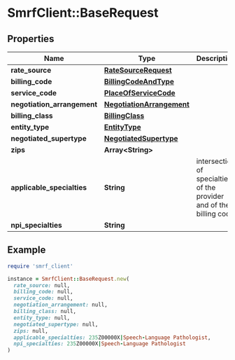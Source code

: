 # SmrfClient::BaseRequest

## Properties

| Name | Type | Description | Notes |
| ---- | ---- | ----------- | ----- |
| **rate_source** | [**RateSourceRequest**](RateSourceRequest.md) |  |  |
| **billing_code** | [**BillingCodeAndType**](BillingCodeAndType.md) |  |  |
| **service_code** | [**PlaceOfServiceCode**](PlaceOfServiceCode.md) |  | [optional] |
| **negotiation_arrangement** | [**NegotiationArrangement**](NegotiationArrangement.md) |  | [optional] |
| **billing_class** | [**BillingClass**](BillingClass.md) |  | [optional] |
| **entity_type** | [**EntityType**](EntityType.md) |  | [optional] |
| **negotiated_supertype** | [**NegotiatedSupertype**](NegotiatedSupertype.md) |  | [optional] |
| **zips** | **Array&lt;String&gt;** |  | [optional] |
| **applicable_specialties** | **String** | intersection of specialties of the provider and of the billing code | [optional] |
| **npi_specialties** | **String** |  | [optional] |

## Example

```ruby
require 'smrf_client'

instance = SmrfClient::BaseRequest.new(
  rate_source: null,
  billing_code: null,
  service_code: null,
  negotiation_arrangement: null,
  billing_class: null,
  entity_type: null,
  negotiated_supertype: null,
  zips: null,
  applicable_specialties: 235Z00000X|Speech-Language Pathologist,
  npi_specialties: 235Z00000X|Speech-Language Pathologist
)
```

